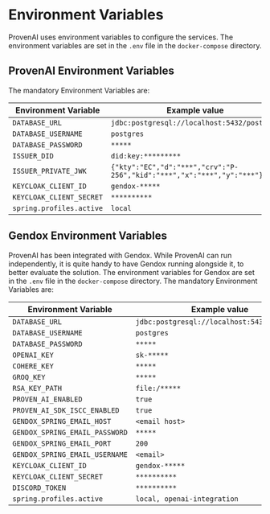 # Environment Variables

ProvenAI uses environment variables to configure the services. The environment variables are set in the `.env` file in the `docker-compose` directory.

## ProvenAI Environment Variables
The mandatory Environment Variables are:

| Environment Variable      | Example value                                              |
|--------------------------|------------------------------------------------------------|
| `DATABASE_URL`            | `jdbc:postgresql://localhost:5432/postgres`                |
| `DATABASE_USERNAME`       | `postgres`                                                 |
| `DATABASE_PASSWORD`       | `*****`                                                    |
| `ISSUER_DID`              | `did:key:*********`                                        |
| `ISSUER_PRIVATE_JWK`      | `{"kty":"EC","d":"***","crv":"P-256","kid":"***","x":"***","y":"***"}` |
| `KEYCLOAK_CLIENT_ID`      | `gendox-*****`                                             |
| `KEYCLOAK_CLIENT_SECRET`  | `**********`                                               |
| `spring.profiles.active`  | `local`                                                    |



## Gendox Environment Variables

ProvenAI has been integrated with Gendox. While ProvenAI can run independently, it is quite handy to have Gendox running alongside it, to better evaluate the solution. 
The environment variables for Gendox are set in the `.env` file in the `docker-compose` directory.
The mandatory Environment Variables are:

| Environment Variable      | Example value                                              |
|--------------------------|------------------------------------------------------------|
| `DATABASE_URL`            | `jdbc:postgresql://localhost:5432/postgres`                |
| `DATABASE_USERNAME`       | `postgres`                                                 |
| `DATABASE_PASSWORD`       | `*****`                                                    |
| `OPENAI_KEY`              | `sk-*****`                                                 |
| `COHERE_KEY`              | `*****`                                                    |
| `GROQ_KEY`                | `*****`                                                    |
| `RSA_KEY_PATH`            | `file:/*****`                                              |
| `PROVEN_AI_ENABLED`       | `true`                                                    |
| `PROVEN_AI_SDK_ISCC_ENABLED`            | `true`                |
| `GENDOX_SPRING_EMAIL_HOST`       | `<email host>`                                                 |
| `GENDOX_SPRING_EMAIL_PASSWORD` | `*****`                                                    |
| `GENDOX_SPRING_EMAIL_PORT`     | `200`                                        |
| `GENDOX_SPRING_EMAIL_USERNAME`      | `<email>` |
| `KEYCLOAK_CLIENT_ID`      | `gendox-*****`                                             |
| `KEYCLOAK_CLIENT_SECRET`  | `**********`                                               |
| `DISCORD_TOKEN`           | `**********`                                                    |
| `spring.profiles.active`  | `local, openai-integration`                                                    |

